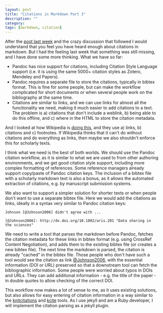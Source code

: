 ```yaml
---
layout: post
title: "Citations in Markdown Part 3"
description: ""
category:
tags: [markdown, citation]
---
```

After the [post last week] and the crazy discussion that followed I would understand that you feel you have heard enough about citations in markdown. But I had the feeling last week that something was still missing, and I have done some more thinking.<!--more--> What we have so far:

- Pandoc has nice support for citations, including Citation Style Language support (i.e. it is using the same 5000+ citation styles as Zotero, Mendeley and Papers).
- Pandoc requires a separate file to store the citations, typically in bibtex format. This is fine for some people, but can make the workflow complicated for short documents or when several people work on the bibliography at the same time.
- Citations are  similar to links, and we can use links for almost all the functionality we need, making it much easier to add citations to a text. The problem is a) citations that don't include a weblink, b) being able to do this offline, and c) where in the HTML to store the citation metadata.

And I looked at how Wikipedia is [doing this], and they use a) links, b) citations and c) footnotes. If Wikipedia thinks that it can't do without citations and do everything as links, then maybe we also shouldn't enforce this for scholarly texts.

I think what we need is the best of both worlds. We should use the Pandoc citation workflow, as it is similar to what we are used to from other authoring environments, and we get good citation style support, including more complex formatting of references. Some reference managers already support copy/paste of Pandoc citation keys. The inclusion of a bibtex file with a scholarly markdown text is also a bonus, as it allows the automated extraction of citations, e.g. by manuscript submission systems.

We also want to support a simpler solution for shorter texts or when people don't want to use a separate bibtex file. Here we would add the citations as links, ideally in a syntax very similar to Pandoc citation keys:

    Johnson [@Johnson2006] didn't agree with ...

    [@Johnson2006]: http://dx.doi.org/10.1002/aris.201 "Data sharing in the sciences"

We need to write a tool that parses the markdown before Pandoc, fetches the citation metadata for these links in bibtex format (e.g. using  CrossRef Content Negotiation), and adds them to the existing bibtex file (or creates a new bibtex file). The next time the markdown is parsed, the citation is already "cached" in the bibtex file. Those people who don't have such a tool would see the citation as link [@Johnson2006], with the essential information (DOI or URL) preserved so that a downstream tool can fetch the bibliographic information. Some people were worried about typos in DOIs and URLs. They can add additional information - e.g. the title of the paper - in double quotes to allow checking of the correct DOI.

This workflow now makes a lot of sense to me, as it uses existing solutions, but also allows for easy entering of citation information in a way similar to the [knitcitations] and [kcite] tools. As I use jekyll and am a Ruby developer, I will implement the citation parsing as a jekyll plugin.

[post last week]: /2013/06/19/citations-in-scholarly-markdown/
[doing this]: http://en.wikipedia.org/wiki/Wikipedia:Citing_sources
[@Johnson2006]: http://dx.doi.org/10.1002/aris.201
[knitcitations]: <http://carlboettiger.info/2012/05/30/knitcitations.html>
[kcite]: <http://wordpress.org/plugins/kcite/>


